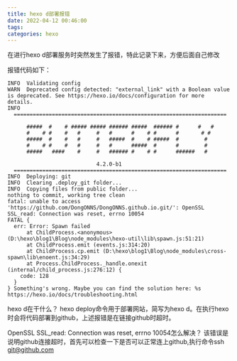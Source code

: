 ```yaml
---
title: hexo d部署报错
date: 2022-04-12 00:46:00
tags:
categories: hexo
---
```


<!--more-->

在进行hexo d部署服务时突然发生了报错，特此记录下来，方便后面自己修改

报错代码如下：
```
INFO  Validating config
WARN  Deprecated config detected: "external_link" with a Boolean value is deprecated. See https://hexo.io/docs/configuration for more details.
INFO  
  ===================================================================

      #####  #    # ##### ##### ###### #####  ###### #      #   #
      #    # #    #   #     #   #      #    # #      #       # #
      #####  #    #   #     #   #####  #    # #####  #        #
      #    # #    #   #     #   #      #####  #      #        #
      #####   ####    #     #   ###### #    # #      ######   #

                            4.2.0-b1
  ===================================================================
INFO  Deploying: git
INFO  Clearing .deploy_git folder...
INFO  Copying files from public folder...
nothing to commit, working tree clean
fatal: unable to access 'https://github.com/DongONNS/DongONNS.github.io.git/': OpenSSL SSL_read: Connection was reset, errno 10054
FATAL {
  err: Error: Spawn failed
      at ChildProcess.<anonymous> (D:\hexo\blog1\Blog\node_modules\hexo-util\lib\spawn.js:51:21)
      at ChildProcess.emit (events.js:314:20)
      at ChildProcess.cp.emit (D:\hexo\blog1\Blog\node_modules\cross-spawn\lib\enoent.js:34:29)
      at Process.ChildProcess._handle.onexit (internal/child_process.js:276:12) {
    code: 128
  }
} Something's wrong. Maybe you can find the solution here: %s https://hexo.io/docs/troubleshooting.html
```

hexo d在干什么？
hexo deploy命令用于部署网站，简写为hexo d。在执行hexo时会将代码部署到github，上述报错是在链接github时超时。

OpenSSL SSL_read: Connection was reset, errno 10054怎么解决？
该错误是说明github连接超时，首先可以检查一下是否可以正常连上github,执行命令ssh git@github.com